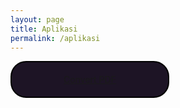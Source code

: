 ```yaml
---
layout: page
title: Aplikasi
permalink: /aplikasi
---
```


<style>
#styleaplikasi {
  border: 2px solid #000;
  border-radius: 25px;
  padding: 5px 25px;
  background:#1D1425;
  text-align:center;
  text-decoration: none;
  color: #fff;
  width: 200px;
}
</style>

<div id="styleaplikasi">
  <a href="/"><p>Convert PDF</p></a>
</div>
